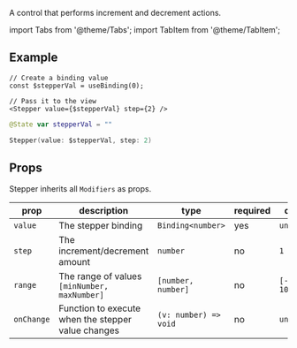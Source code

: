 ---
---

A control that performs increment and decrement actions.

import Tabs from '@theme/Tabs';
import TabItem from '@theme/TabItem';

## Example

<Tabs>
<TabItem value="srn" label="swiftui-react-native">

```tsx
// Create a binding value
const $stepperVal = useBinding(0);
```

```tsx
// Pass it to the view
<Stepper value={$stepperVal} step={2} />
```

</TabItem>
<TabItem value="swiftui" label="SwiftUI">

```swift
@State var stepperVal = ""
```

```swift
Stepper(value: $stepperVal, step: 2)
```

</TabItem>
</Tabs>

## Props

Stepper inherits all `Modifiers` as props.

| prop       | description                                        | type                  | required | default       |
| ---------- | -------------------------------------------------- | --------------------- | -------- | ------------- |
| `value`    | The stepper binding                                | `Binding<number>`     | yes      | `undefined`   |
| `step`     | The increment/decrement amount                     | `number`              | no       | `1`           |
| `range`    | The range of values `[minNumber, maxNumber]`       | `[number, number]`    | no       | `[-100, 100]` |
| `onChange` | Function to execute when the stepper value changes | `(v: number) => void` | no       | `undefined`   |
